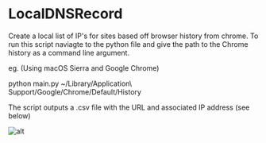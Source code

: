 # LocalDNSRecord

Create a local list of IP's for sites based off browser history from chrome.
To run this script naviagte to the python file and give the path to the Chrome history as a command line argument.

eg. (Using macOS Sierra and Google Chrome)

 python main.py ~/Library/Application\ Support/Google/Chrome/Default/History
 
 The script outputs a .csv file with the URL and associated IP address (see below)
 
 ![alt](http://i53.photobucket.com/albums/g63/etopiei/Screen%20Shot%202016-11-06%20at%206.18.47%20pm_zpshcpqz2za.png)
 
 
